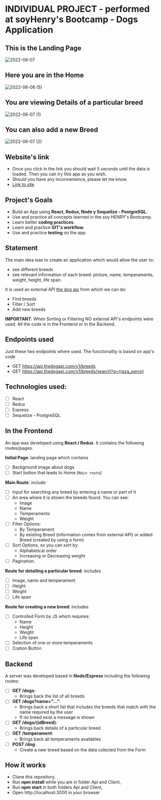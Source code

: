 # INDIVIDUAL PROJECT - performed at soyHenry's Bootcamp - Dogs Application


## This is the Landing Page
![2022-06-07](https://user-images.githubusercontent.com/96741070/172371275-2acaebe6-864c-4e2b-aadc-6d6ccf7eea02.png)

## Here you are in the Home
![2022-06-06 (5)](https://user-images.githubusercontent.com/96741070/172275241-434ff75b-91b8-488c-8887-1b45ed35a4dc.png)

## You are viewing Details of a particular breed
![2022-06-07 (1)](https://user-images.githubusercontent.com/96741070/172371531-c13e85ab-a1fa-4503-a463-9f0b4c319db1.png)

## You can also add a new Breed
![2022-06-07 (2)](https://user-images.githubusercontent.com/96741070/172371734-bbd800e2-a44c-4d7a-b48e-55650423e9a7.png)



## Website's link
* Once you click in the link you should wait 5 seconds until the data is loaded. Then you can try this app as you wish.
* Should you have any inconvenience, please let me know.
* [Link to site](https://my-pi-dogs.vercel.app/)

## Project's Goals
- Build an App using **React, Redux, Node y Sequelize - PostgreSQL**.
- Use and practice all concepts learned in the soy HENRY's Bootcamp.
- Learn better **coding practices**.
- Learn and practice **GIT's workflow**.
- Use and practice **testing** on the app.

## Statement
The main idea was to create an application which would allow the user to:
- see different breeds
- see relevant information of each breed: picture, name, temperaments, weight, height, life span.

It is used an external API [the dog api](https://thedogapi.com/) from which we can do:
- Find breeds
- Filter / Sort
- Add new breeds

__IMPORTANT__: When Sorting or Filtering NO external API's endpoints were used. All the code is in the Frontend or in the Backend.

## Endpoints used
Just these two endpoints where used. The functionality is based on app's code
- GET https://api.thedogapi.com/v1/breeds
- GET https://api.thedogapi.com/v1/breeds/search?q={raza_perro}

## Technologies used:
- [ ] React
- [ ] Redux
- [ ] Express
- [ ] Sequelize - PostgreSQL

## In the Frontend
An app was developed using **React / Redux**. It contains the following routes/pages.

__Initial Page__: landing page which contains
- [ ] Background image about dogs
- [ ] Start button that leads to Home (`Main route`)

__Main Route__: include
- [ ] Input for searching any breed by entering a name or part of it
- [ ] An area where it is shown the breeds found. You can see:
  - Image
  - Name
  - Temperaments
  - Weight
- [ ] Filter Options:
    - By Temperament 
    - By existing Breed (information comes from external API) or added Breed (created by using a form)
- [ ] Sort Options, so you can sort by:
    - Alphabetical order 
    - Increasing or Decreasing weight
- [ ] Pagination.

__Route for detailing a particular breed__: includes
- [ ] Image, name and temperament
- [ ] Height
- [ ] Weight
- [ ] Life span

__Route for creating a new breed__: includes
- [ ] Controlled Form by JS which requires:
  - Name
  - Height
  - Weight
  - Life span
- [ ] Selection of one or more temperaments
- [ ] Cration Button
 
## Backend

A server was developed based in **Node/Express** including the following routes:

- [ ] __GET /dogs__:
  - Brings back the list of all breeds
- [ ] __GET /dogs?name="..."__:
  - Brings back a short list that includes the breeds that match with the name required by the user
  - If no breed exist a message is shown
- [ ] __GET /dogs/{idBreed}__:
  - Brings back details of a particular breed
- [ ] __GET /temperament__:
  - Brings back all temperaments availables
- [ ] __POST /dog__:
  - Create a new breed based on the data colected from the Form
 
## How it works
* Clone this repository,
* Run **npm install** while you are in folder Api and Client,
* Run **npm start** in both folders Api and Client,
* Open http://localhost:3000 in your browser
